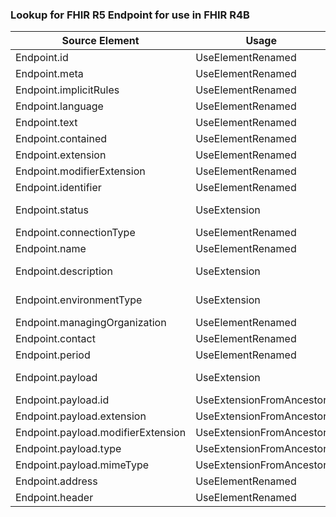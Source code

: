 ### Lookup for FHIR R5 Endpoint for use in FHIR R4B

| Source Element | Usage | Target |
| -------------- | ----- | ------ |
| Endpoint.id | UseElementRenamed | Endpoint.id |
| Endpoint.meta | UseElementRenamed | Endpoint.meta |
| Endpoint.implicitRules | UseElementRenamed | Endpoint.implicitRules |
| Endpoint.language | UseElementRenamed | Endpoint.language |
| Endpoint.text | UseElementRenamed | Endpoint.text |
| Endpoint.contained | UseElementRenamed | Endpoint.contained |
| Endpoint.extension | UseElementRenamed | Endpoint.extension |
| Endpoint.modifierExtension | UseElementRenamed | Endpoint.modifierExtension |
| Endpoint.identifier | UseElementRenamed | Endpoint.identifier |
| Endpoint.status | UseExtension | http://hl7.org/fhir/5.0/StructureDefinition/extension-Endpoint.status |
| Endpoint.connectionType | UseElementRenamed | Endpoint.connectionType |
| Endpoint.name | UseElementRenamed | Endpoint.name |
| Endpoint.description | UseExtension | http://hl7.org/fhir/5.0/StructureDefinition/extension-Endpoint.description |
| Endpoint.environmentType | UseExtension | http://hl7.org/fhir/5.0/StructureDefinition/extension-Endpoint.environmentType |
| Endpoint.managingOrganization | UseElementRenamed | Endpoint.managingOrganization |
| Endpoint.contact | UseElementRenamed | Endpoint.contact |
| Endpoint.period | UseElementRenamed | Endpoint.period |
| Endpoint.payload | UseExtension | http://hl7.org/fhir/5.0/StructureDefinition/extension-Endpoint.payload |
| Endpoint.payload.id | UseExtensionFromAncestor | - |
| Endpoint.payload.extension | UseExtensionFromAncestor | - |
| Endpoint.payload.modifierExtension | UseExtensionFromAncestor | - |
| Endpoint.payload.type | UseExtensionFromAncestor | - |
| Endpoint.payload.mimeType | UseExtensionFromAncestor | - |
| Endpoint.address | UseElementRenamed | Endpoint.address |
| Endpoint.header | UseElementRenamed | Endpoint.header |
